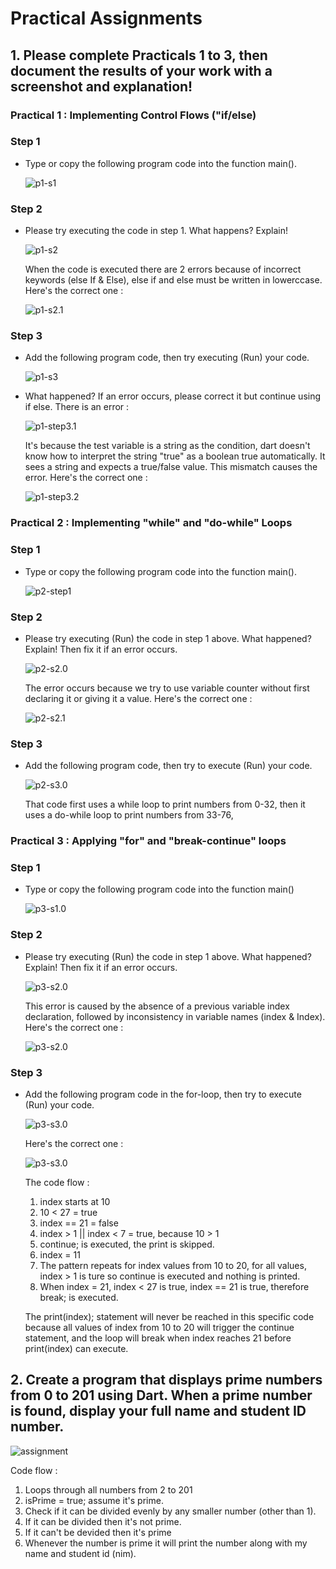 # Practical Assignments

## 1. Please complete Practicals 1 to 3, then document the results of your work with a screenshot and explanation!

### Practical 1 : Implementing Control Flows ("if/else)
### Step 1 
- Type or copy the following program code into the function main().
    
    ![p1-s1](img/step1.png)

### Step 2
- Please try executing the code in step 1. What happens? Explain!
    
    ![p1-s2](img/step2.png)

    When the code is executed there are 2 errors because of incorrect  keywords (else If & Else), else if and else must be written in lowerccase. Here's the correct one :

    ![p1-s2.1](img/step2.1.png)

### Step 3 
- Add the following program code, then try executing (Run) your code.
    
    ![p1-s3](img/step3.png)

- What happened? If an error occurs, please correct it but continue using if else. There is an error :
    
    ![p1-step3.1](img/step3.1.png)
    
    It's because the test variable is a string as the condition, dart doesn't know how to interpret the string "true" as a boolean true automatically. It sees a string and expects a true/false value. This mismatch causes the error. Here's the correct one :
    
    ![p1-step3.2](img/step3.2.png)


### Practical 2 : Implementing "while" and "do-while" Loops
### Step 1
- Type or copy the following program code into the function main().

    ![p2-step1](img/p2-1.0.png)

### Step 2
- Please try executing (Run) the code in step 1 above. What happened? Explain! Then fix it if an error occurs.

    ![p2-s2.0](img/p2-1.1.png)
    
    The error occurs because we try to use variable counter without first declaring it or giving it a value. Here's the correct one :

    ![p2-s2.1](img/p2-2.0.png)

### Step 3
- Add the following program code, then try to execute (Run) your code.

    ![p2-s3.0](img/p2-3.0.png)

    That code first uses a while loop to print numbers from 0-32, then it uses a do-while loop to print numbers from 33-76,

### Practical 3 : Applying "for" and "break-continue" loops
### Step 1
- Type or copy the following program code into the function main()

    ![p3-s1.0](img/p3-1.0.png)

### Step 2
- Please try executing (Run) the code in step 1 above. What happened? Explain! Then fix it if an error occurs.

    ![p3-s2.0](img/p3-2.0.png)

    This error is caused by the absence of a previous variable index declaration, followed by inconsistency in variable names (index & Index). Here's the correct one :

    ![p3-s2.0](img/p3-2.1.png)

### Step 3
- Add the following program code in the for-loop, then try to execute (Run) your code.

    ![p3-s3.0](img/p3-s3.0.png)

    Here's the correct one :

    ![p3-s3.0](img/p3-s3.1.png)

    The code flow :
    1. index starts at 10
    2. 10 < 27 = true
    3. index == 21 = false
    4. index > 1 || index < 7 = true, because 10 > 1
    5. continue; is executed, the print is skipped.
    6. index = 11
    7. The pattern repeats for index values from 10 to 20, for all values, index > 1 is ture so continue is executed and nothing is printed.
    8. When index = 21, index < 27 is true, index == 21 is true, therefore break; is executed.
    
    The print(index); statement will never be reached in this specific code because all values of index from 10 to 20 will trigger the continue statement, and the loop will break when index reaches 21 before print(index) can execute.


## 2. Create a program that displays prime numbers from 0 to 201 using Dart. When a prime number is found, display your full name and student ID number.

![assignment](img/assignment.png)

Code flow :
1. Loops through all numbers from 2 to 201
2. isPrime = true; assume it's prime.
3. Check if it can be divided evenly by any smaller number (other than 1).
4. If it can be divided then it's not prime.
5. If it can't be devided then it's prime
6. Whenever the number is prime it will print the number along with my name and student id (nim).